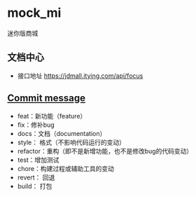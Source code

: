 # mock_mi

迷你版商城

## 文档中心
- 接口地址 https://jdmall.itying.com/api/focus


## [Commit message](https://www.ruanyifeng.com/blog/2016/01/commit_message_change_log.html)
- feat：新功能（feature）
- fix：修补bug
- docs：文档（documentation）
- style： 格式（不影响代码运行的变动）
- refactor：重构（即不是新增功能，也不是修改bug的代码变动）
- test：增加测试
- chore：构建过程或辅助工具的变动
- revert： 回退
- build： 打包